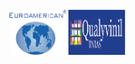 <div style="display:inline_block"><br>
   <img align="center" alt="Euroamerican" height="80" width="100" src="/Docs/euroamerican.png"/>
   <img align="center" alt="Qualyvinil" height="80" width="100" src="/Docs/qualyvinil.png"/>
</div>
